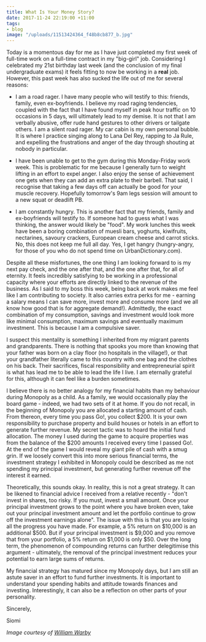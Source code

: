 ```yaml
---
title: What Is Your Money Story?
date: 2017-11-24 22:19:00 +11:00
tags:
- blog
image: "/uploads/11513424364_f48b8cb877_b.jpg"
---
```


Today is a momentous day for me as I have just completed my first week of full-time work on a full-time contract in my "big-girl" job. Considering I celebrated my 21st birthday last week (and the conclusion of my final undergraduate exams) it feels fitting to now be working in a **real** job. However, this past week has also sucked the life out of me for several reasons:

* I am a road rager. I have many people who will testify to this: friends, family, even ex-boyfriends. I believe my road raging tendencies, coupled with the fact that I have found myself in peak hour traffic on 10 occasions in 5 days, will ultimately lead to my demise. It is not that I am verbally abusive, offer rude hand gestures to other drivers or tailgate others. I am a silent road rager. My car cabin is my own personal bubble. It is where I practice singing along to Lana Del Rey, rapping to Ja Rule, and expelling the frustrations and anger of the day through shouting at nobody in particular.

* I have been unable to get to the gym during this Monday-Friday work week. This is problematic for me because I generally turn to weight lifting in an effort to expel anger. I also enjoy the sense of achievement one gets when they can add an extra plate to their barbell. That said, I recognise that taking a few days off can actually be good for your muscle recovery. Hopefully tomorrow's 9am legs session will amount to a new squat or deadlift PB.

* I am constantly hungry. This is another fact that my friends, family and ex-boyfriends will testify to. If someone had to guess what I was thinking, the answer would likely be "food". My work lunches this week have been a boring combination of muesli bars, yoghurts, kiwifruits, nectarines, savoury crackers, European cream cheese and carrot sticks. No, this does not keep me full all day. Yes, I get hangry (hungry-angry, for those of you who do not spend time on UrbanDictionary.com).

Despite all these misfortunes, the one thing I am looking forward to is my next pay check, and the one after that, and the one after that, for all of eternity. It feels incredibly satisfying to be working in a professional capacity where your efforts are directly linked to the revenue of the business. As I said to my boss this week, being back at work makes me feel like I am contributing to society. It also carries extra perks for me - earning a salary means I can save more, invest more and consume more (and we all know how good that is for aggregate demand!). Admittedly, the exact combination of my consumption, savings and investment would look more like minimal consumption, maximum savings and eventually maximum investment. This is because I am a compulsive saver.

I suspect this mentality is something I inherited from my migrant parents and grandparents. There is nothing that spooks you more than knowing that your father was born on a clay floor (no hospitals in the village!), or that your grandfather literally came to this country with one bag and the clothes on his back. Their sacrifices, fiscal responsibility and entrepreneurial spirit is what has lead me to be able to lead the life I live. I am eternally grateful for this, although it can feel like a burden sometimes.

I believe there is no better analogy for my financial habits than my behaviour during Monopoly as a child. As a family, we would occasionally play the board game - indeed, we had two sets of it at home. If you do not recall, in the beginning of Monopoly you are allocated a starting amount of cash. From thereon, every time you pass Go!, you collect $200. It is your own responsibility to purchase property and build houses or hotels in an effort to generate further revenue. My secret tactic was to hoard the initial fund allocation. The money I used during the game to acquire properties was from the balance of the $200 amounts I received every time I passed Go!. At the end of the game I would reveal my giant pile of cash with a smug grin. If we loosely convert this into more serious financial terms, the investment strategy I exhibited in Monopoly could be described as me not spending my principal investment, but generating further revenue off the interest it earned.

Theoretically, this sounds okay. In reality, this is not a great strategy. It can be likened to financial advice I received from a relative recently - "don't invest in shares, too risky. If you must, invest a small amount. Once your principal investment grows to the point where you have broken even, take out your principal investment amount and let the portfolio continue to grow off the investment earnings alone". The issue with this is that you are losing all the progress you have made. For example, a 5% return on $10,000 is an additional $500. But if your principal investment is $9,000 and you remove that from your portfolio, a 5% return on $1,000 is only $50. Over the long term, the phenomenon of compounding returns can further delegitimise this argument - ultimately, the removal of the principal investment reduces your potential to earn large sums of returns.

My financial strategy has matured since my Monopoly days, but I am still an astute saver in an effort to fund further investments. It is important to understand your spending habits and attitude towards finances and investing. Interestingly, it can also be a reflection on other parts of your personality.

Sincerely,

Siomi

*Image courtesy of [William Warby](https://www.flickr.com/photos/wwarby/11513424364)*